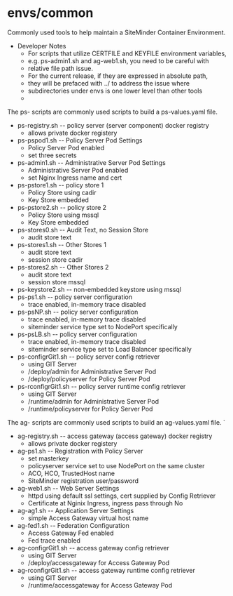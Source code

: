 # envs/common
Commonly used tools to help maintain a SiteMinder Container Environment.

* Developer Notes
	* For scripts that utilize CERTFILE and KEYFILE environment variables,
	* e.g. ps-admin1.sh and ag-web1.sh, you need to be careful with
	* relative file path issue.
	* For the current release, if they are expressed in absolute path,
	* they will be prefaced with ../ to address the issue where
	* subdirectories under envs is one lower level than other tools
	*

The ps- scripts are commonly used scripts to build a ps-values.yaml file.

* ps-registry.sh -- policy server (server component) docker registry
	* allows private docker registery
* ps-pspod1.sh -- Policy Server Pod Settings
	* Policy Server Pod enabled
	* set three secrets
* ps-admin1.sh -- Administrative Server Pod Settings
	* Administrative Server Pod enabled
	* set Nginx Ingress name and cert
* ps-pstore1.sh -- policy store 1
	* Policy Store using cadir
	* Key Store embedded
* ps-pstore2.sh -- policy store 2
	* Policy Store using mssql
	* Key Store embedded
* ps-stores0.sh -- Audit Text, no Session Store
	* audit store text
* ps-stores1.sh -- Other Stores 1
	* audit store text
	* session store cadir
* ps-stores2.sh -- Other Stores 2
	* audit store text
	* session store mssql
* ps-keystore2.sh -- non-embedded keystore using mssql
* ps-ps1.sh -- policy server configuration
	* trace enabled, in-memory trace disabled
* ps-psNP.sh -- policy server configuration
	* trace enabled, in-memory trace disabled
	* siteminder service type set to NodePort specifically
* ps-psLB.sh -- policy server configuration
	* trace enabled, in-memory trace disabled
	* siteminder service type set to Load Balancer specifically
* ps-configrGit1.sh -- policy server config retriever
	* using GIT Server
	* /deploy/admin for Administrative Server Pod
	* /deploy/policyserver for Policy Server Pod
* ps-rconfigrGit1.sh -- policy server runtime config retriever
	* using GIT Server
	* /runtime/admin for Administrative Server Pod
	* /runtime/policyserver for Policy Server Pod

The ag- scripts are commonly used scripts to build an ag-values.yaml file.
`
* ag-registry.sh -- access gateway (access gateway) docker registry
	* allows private docker registery
* ag-ps1.sh -- Registration with Policy Server
	* set masterkey
	* policyserver service set to use NodePort on the same cluster
	* ACO, HCO, TrustedHost name
	* SiteMinder registration user/password
* ag-web1.sh -- Web Server Settings
	* httpd using default ssl settings, cert supplied by Config Retriever
	* Certificate at Nginix Ingress,  ingress pass through No
* ag-ag1.sh -- Application Server Settings
	* simple Access Gateway virtual host name
* ag-fed1.sh -- Federation Configuration
	* Access Gateway Fed enabled
	* Fed trace enabled
* ag-configrGit1.sh -- access gateway config retriever
	* using GIT Server
	* /deploy/accessgateway for Access Gateway Pod
* ag-rconfigrGit1.sh -- access gateway runtime config retriever
	* using GIT Server
	* /runtime/accessgateway for Access Gateway Pod

